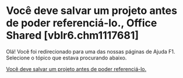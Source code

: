 
# Você deve salvar um projeto antes de poder referenciá-lo., Office Shared [vblr6.chm1117681]

Olá! Você foi redirecionado para uma das nossas páginas de Ajuda F1. Selecione o tópico que estava procurando abaixo.

[Você deve salvar um projeto antes de poder referenciá-lo.](http://msdn.microsoft.com/library/7bbe7dbd-1617-36c2-90ef-df2eac7b6171%28Office.15%29.aspx)
